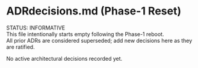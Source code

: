 # ADRdecisions.md (Phase-1 Reset)

STATUS: INFORMATIVE  
This file intentionally starts empty following the Phase-1 reboot.  
All prior ADRs are considered superseded; add new decisions here as they are ratified.

No active architectural decisions recorded yet.
